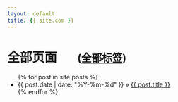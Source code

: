 ```yaml
---
layout: default
title: {{ site.com }}
---
```


# 全部页面       &nbsp;&nbsp;&nbsp;&nbsp;&nbsp;&nbsp;<small>([全部标签](/tags.html))</small>

<ul class="posts">
  {% for post in site.posts %}
    <li><span>{{ post.date | date: "%Y-%m-%d" }}</span> &raquo; <a href="{{ post.url }}">{{ post.title }}</a></li>
  {% endfor %}
</ul>